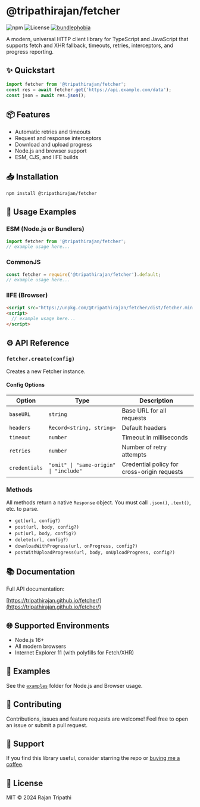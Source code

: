 # @tripathirajan/fetcher

![npm](https://img.shields.io/npm/v/@tripathirajan/fetcher)
![License](https://img.shields.io/github/license/tripathirajan/fetcher)
[![bundlephobia](https://badgen.net/bundlephobia/minzip/@tripathirajan/fetcher@1.0.1-beta.1)](https://bundlephobia.com/package/@tripathirajan/fetcher@1.0.1-beta.1)

A modern, universal HTTP client library for TypeScript and JavaScript that supports fetch and XHR fallback, timeouts, retries, interceptors, and progress reporting.

## ✨ Quickstart

```typescript
import fetcher from '@tripathirajan/fetcher';
const res = await fetcher.get('https://api.example.com/data');
const json = await res.json();
```

## 📦 Features

- Automatic retries and timeouts
- Request and response interceptors
- Download and upload progress
- Node.js and browser support
- ESM, CJS, and IIFE builds

## 📥 Installation

```bash
npm install @tripathirajan/fetcher
```

## 🚀 Usage Examples

### ESM (Node.js or Bundlers)

```typescript
import fetcher from '@tripathirajan/fetcher';
// example usage here...
```

### CommonJS

```javascript
const fetcher = require('@tripathirajan/fetcher').default;
// example usage here...
```

### IIFE (Browser)

```html
<script src="https://unpkg.com/@tripathirajan/fetcher/dist/fetcher.min.js"></script>
<script>
  // example usage here...
</script>
```

## ⚙️ API Reference

### `fetcher.create(config)`

Creates a new Fetcher instance.

#### Config Options

| Option        | Type                                   | Description                                 |
| ------------- | -------------------------------------- | ------------------------------------------- |
| `baseURL`     | `string`                               | Base URL for all requests                   |
| `headers`     | `Record<string, string>`               | Default headers                             |
| `timeout`     | `number`                               | Timeout in milliseconds                     |
| `retries`     | `number`                               | Number of retry attempts                    |
| `credentials` | `"omit" \| "same-origin" \| "include"` | Credential policy for cross-origin requests |

### Methods

All methods return a native `Response` object. You must call `.json()`, `.text()`, etc. to parse.

- `get(url, config?)`
- `post(url, body, config?)`
- `put(url, body, config?)`
- `delete(url, config?)`
- `downloadWithProgress(url, onProgress, config?)`
- `postWithUploadProgress(url, body, onUploadProgress, config?)`

## 📚 Documentation

Full API documentation:

[https://tripathirajan.github.io/fetcher/](https://tripathirajan.github.io/fetcher/)

## 🌐 Supported Environments

- Node.js 16+
- All modern browsers
- Internet Explorer 11 (with polyfills for Fetch/XHR)

## 📂 Examples

See the [`examples`](./examples) folder for Node.js and Browser usage.

## 🤝 Contributing

Contributions, issues and feature requests are welcome! Feel free to open an issue or submit a pull request.

## 💖 Support

If you find this library useful, consider starring the repo or [buying me a coffee](https://buymeacoffee.com/tripathirajan).

## 🧩 License

MIT © 2024 Rajan Tripathi
